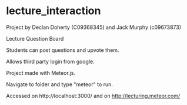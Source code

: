 lecture_interaction
===================
Project by Declan Doherty (C09368345) and Jack Murphy (c09673873)

Lecture Question Board

Students can post questions and upvote them.

Allows third party login from google.

Project made with Meteor.js.

Navigate to folder and type "meteor" to run.

Accessed on http://localhost:3000/ and on http://lecturing.meteor.com/
